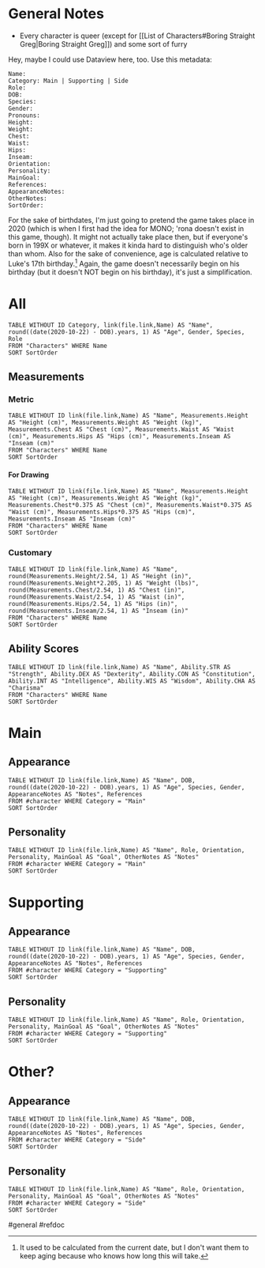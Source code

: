 # General Notes
- Every character is queer (except for [[List of Characters#Boring Straight Greg|Boring Straight Greg]]) and some sort of furry

Hey, maybe I could use Dataview here, too. Use this metadata:

```
Name:
Category: Main | Supporting | Side
Role:
DOB:
Species:
Gender:
Pronouns:
Height:
Weight:
Chest:
Waist:
Hips:
Inseam:
Orientation:
Personality:
MainGoal:
References:
AppearanceNotes:
OtherNotes:
SortOrder:
```

For the sake of birthdates, I'm just going to pretend the game takes place in 2020 (which is when I first had the idea for MONO; 'rona doesn't exist in this game, though). It might not actually take place then, but if everyone's born in 199X or whatever, it makes it kinda hard to distinguish who's older than whom. Also for the sake of convenience, age is calculated relative to Luke's 17th birthday.[^age] Again, the game doesn't necessarily begin on his birthday (but it doesn't NOT begin on his birthday), it's just a simplification.

[^age]: It used to be calculated from the current date, but I don't want them to keep aging because who knows how long this will take.

# All
```dataview
TABLE WITHOUT ID Category, link(file.link,Name) AS "Name", round((date(2020-10-22) - DOB).years, 1) AS "Age", Gender, Species, Role
FROM "Characters" WHERE Name
SORT SortOrder
```

## Measurements
### Metric
```dataview
TABLE WITHOUT ID link(file.link,Name) AS "Name", Measurements.Height AS "Height (cm)", Measurements.Weight AS "Weight (kg)", Measurements.Chest AS "Chest (cm)", Measurements.Waist AS "Waist (cm)", Measurements.Hips AS "Hips (cm)", Measurements.Inseam AS "Inseam (cm)"
FROM "Characters" WHERE Name
SORT SortOrder
```

#### For Drawing
```dataview
TABLE WITHOUT ID link(file.link,Name) AS "Name", Measurements.Height AS "Height (cm)", Measurements.Weight AS "Weight (kg)", Measurements.Chest*0.375 AS "Chest (cm)", Measurements.Waist*0.375 AS "Waist (cm)", Measurements.Hips*0.375 AS "Hips (cm)", Measurements.Inseam AS "Inseam (cm)"
FROM "Characters" WHERE Name
SORT SortOrder
```

### Customary
```dataview
TABLE WITHOUT ID link(file.link,Name) AS "Name", round(Measurements.Height/2.54, 1) AS "Height (in)", round(Measurements.Weight*2.205, 1) AS "Weight (lbs)", round(Measurements.Chest/2.54, 1) AS "Chest (in)", round(Measurements.Waist/2.54, 1) AS "Waist (in)", round(Measurements.Hips/2.54, 1) AS "Hips (in)", round(Measurements.Inseam/2.54, 1) AS "Inseam (in)"
FROM "Characters" WHERE Name
SORT SortOrder
```

## Ability Scores
```dataview
TABLE WITHOUT ID link(file.link,Name) AS "Name", Ability.STR AS "Strength", Ability.DEX AS "Dexterity", Ability.CON AS "Constitution", Ability.INT AS "Intelligence", Ability.WIS AS "Wisdom", Ability.CHA AS "Charisma"
FROM "Characters" WHERE Name
SORT SortOrder
```

# Main
## Appearance
```dataview
TABLE WITHOUT ID link(file.link,Name) AS "Name", DOB, round((date(2020-10-22) - DOB).years, 1) AS "Age", Species, Gender, AppearanceNotes AS "Notes", References
FROM #character WHERE Category = "Main"
SORT SortOrder
```

## Personality
```dataview
TABLE WITHOUT ID link(file.link,Name) AS "Name", Role, Orientation, Personality, MainGoal AS "Goal", OtherNotes AS "Notes"
FROM #character WHERE Category = "Main"
SORT SortOrder
```

# Supporting
## Appearance
```dataview
TABLE WITHOUT ID link(file.link,Name) AS "Name", DOB, round((date(2020-10-22) - DOB).years, 1) AS "Age", Species, Gender, AppearanceNotes AS "Notes", References
FROM #character WHERE Category = "Supporting"
SORT SortOrder
```

## Personality
```dataview
TABLE WITHOUT ID link(file.link,Name) AS "Name", Role, Orientation, Personality, MainGoal AS "Goal", OtherNotes AS "Notes"
FROM #character WHERE Category = "Supporting"
SORT SortOrder
```

# Other?
## Appearance
```dataview
TABLE WITHOUT ID link(file.link,Name) AS "Name", DOB, round((date(2020-10-22) - DOB).years, 1) AS "Age", Species, Gender, AppearanceNotes AS "Notes", References
FROM #character WHERE Category = "Side"
SORT SortOrder
```

## Personality
```dataview
TABLE WITHOUT ID link(file.link,Name) AS "Name", Role, Orientation, Personality, MainGoal AS "Goal", OtherNotes AS "Notes"
FROM #character WHERE Category = "Side"
SORT SortOrder
```

#general #refdoc 